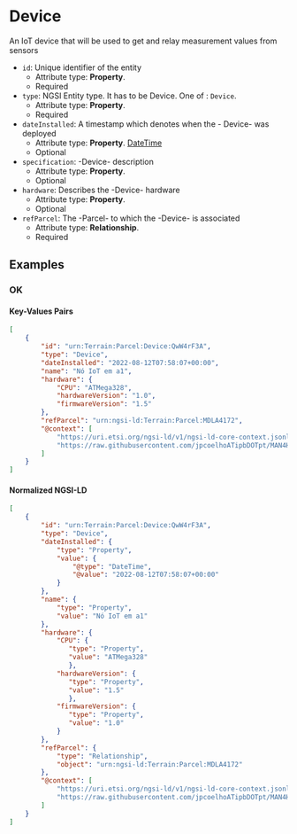 # Device

An IoT device that will be used to get and relay measurement values from sensors
-  `id`: Unique identifier of the entity
   -  Attribute type: **Property**. 
   -  Required
-  `type`: NGSI Entity type. It has to be Device. One of : `Device`.
   -  Attribute type: **Property**. 
   -  Required
-  `dateInstalled`: A timestamp which denotes when the - Device- was deployed
   -  Attribute type: **Property**. [DateTime](https://schema.org/DateTime)
   -  Optional
-  `specification`: -Device- description
   -  Attribute type: **Property**. 
   -  Optional
-  `hardware`: Describes the -Device- hardware
   -  Attribute type: **Property**. 
   -  Optional
-  `refParcel`: The -Parcel- to which the -Device- is associated
   -  Attribute type: **Relationship**. 
   -  Required



## Examples

### OK


#### Key-Values Pairs

```json
[
    {
        "id": "urn:Terrain:Parcel:Device:QwW4rF3A",
        "type": "Device",
        "dateInstalled": "2022-08-12T07:58:07+00:00",
        "name": "Nó IoT em a1",
        "hardware": {
            "CPU": "ATMega328",
            "hardwareVersion": "1.0",
            "firmwareVersion": "1.5"
        },
        "refParcel": "urn:ngsi-ld:Terrain:Parcel:MDLA4172",
        "@context": [
            "https://uri.etsi.org/ngsi-ld/v1/ngsi-ld-core-context.jsonld",
            "https://raw.githubusercontent.com/jpcoelhoATipbDOTpt/MAN4HEALTH/main/DataModel/Device/Context/context-keyvalues.jsonld"
        ]
    }
]
```

#### Normalized NGSI-LD

```json
[
    {
        "id": "urn:Terrain:Parcel:Device:QwW4rF3A",
        "type": "Device",
        "dateInstalled": {
            "type": "Property",
            "value": {
                "@type": "DateTime",
                "@value": "2022-08-12T07:58:07+00:00"
            }
        },
        "name": {
            "type": "Property",
            "value": "Nó IoT em a1"
        },
        "hardware": {
            "CPU": {
               "type": "Property",
               "value": "ATMega328"
               },
            "hardwareVersion": {
               "type": "Property",
               "value": "1.5"
               },
            "firmwareVersion": {
               "type": "Property",
               "value": "1.0"
            }
        },
        "refParcel": {
            "type": "Relationship",
            "object": "urn:ngsi-ld:Terrain:Parcel:MDLA4172"
        },
        "@context": [
            "https://uri.etsi.org/ngsi-ld/v1/ngsi-ld-core-context.jsonld",
            "https://raw.githubusercontent.com/jpcoelhoATipbDOTpt/MAN4HEALTH/main/DataModel/Device/Context/context-normalized.jsonld"
        ]
    }
]
```
